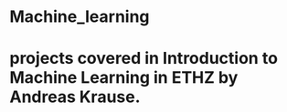 # Machine_learning
# projects covered in Introduction to Machine Learning in ETHZ by Andreas Krause.
